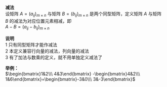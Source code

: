**减法**    
设矩阵 $A=(a_{ij})_{m\times n}$ 与矩阵 $B=(b_{ij})_{m\times n}$ 是两个同型矩阵，定义矩阵 $A$ 与矩阵 $B$ 的减法为对应位置元素相减，即    
 $A-B=(a_{ij}-b_{ij})_{m\times n}$     
    
**说明**    
1 只有同型矩阵才能作减法    
2 本定义兼容行向量的减法，列向量的减法    
3 有了加法与数乘的定义，就不用单独定义减法了    
    
**举例：**    
 $\begin{bmatrix}1&2\\\ 4&3\end{bmatrix}    
-\begin{bmatrix}4&2\\\ 1&6\end{bmatrix}=\begin{bmatrix}-3&0\\\ 3&-3\end{bmatrix}$     
